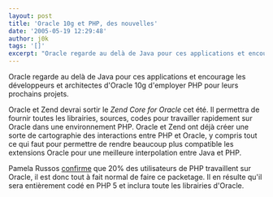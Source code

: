 ```yaml
---
layout: post
title: 'Oracle 10g et PHP, des nouvelles'
date: '2005-05-19 12:29:48'
author: j0k
tags: '[]'
excerpt: "Oracle regarde au delà de Java pour ces applications et encourage les développeurs et architectes d'Oracle 10g d'employer PHP pour leurs prochains projets.     \nOracle et Zend devrai sortir le *Zend Core for Oracle* cet été. Il permettra de fournir toutes les librairies, sources, codes pour travailler rapidement sur Oracle dans une environnement PHP.  \n     …"
---
```


Oracle regarde au delà de Java pour ces applications et encourage les développeurs et architectes d'Oracle 10g d'employer PHP pour leurs prochains projets.

Oracle et Zend devrai sortir le *Zend Core for Oracle* cet été. Il permettra de fournir toutes les librairies, sources, codes pour travailler rapidement sur Oracle dans une environnement PHP.   Oracle et Zend ont déjà créer une sorte de cartographie des interactions entre PHP et Oracle, y compris tout ce qui faut pour permettre de rendre beaucoup plus compatible les extensions Oracle pour une meilleure interpolation entre Java et PHP.

Pamela Russos [confirme](http://www.idevnews.com/CaseStudies.asp?ID=157) que 20% des utilisateurs de PHP travaillent sur Oracle, il est donc tout à fait normal de faire ce packetage. Il en résulte qu'il sera entièrement codé en PHP 5 et inclura toute les librairies d'Oracle.
